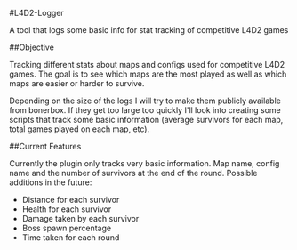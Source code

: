 #L4D2-Logger

A tool that logs some basic info for stat tracking of competitive L4D2 games

##Objective

Tracking different stats about maps and configs used for competitive L4D2 games.  The goal is to see which maps are the most played as well as which maps are easier or harder to survive.

Depending on the size of the logs I will try to make them publicly available from bonerbox.  If they get too large too quickly I'll look into creating some scripts that track some basic information (average survivors for each map, total games played on each map, etc).

##Current Features

Currently the plugin only tracks very basic information.  Map name, config name and the number of survivors at the end of the round.  Possible additions in the future:
* Distance for each survivor
* Health for each survivor
* Damage taken by each survivor
* Boss spawn percentage
* Time taken for each round
